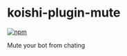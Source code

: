 # koishi-plugin-mute

[![npm](https://img.shields.io/npm/v/koishi-plugin-mute?style=flat-square)](https://www.npmjs.com/package/koishi-plugin-mute)

Mute your bot from chating
